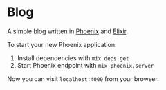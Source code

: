 # Blog

A simple blog written in [Phoenix](http://www.phoenixframework.org/) and [Elixir](http://elixir-lang.org/).

To start your new Phoenix application:

1. Install dependencies with `mix deps.get`
2. Start Phoenix endpoint with `mix phoenix.server`

Now you can visit `localhost:4000` from your browser.
